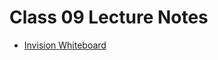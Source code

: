 # Class 09 Lecture Notes

* [Invision Whiteboard](https://projects.invisionapp.com/freehand/document/L78Cvdsub)

